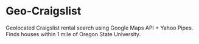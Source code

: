 Geo-Craigslist
==============

Geolocated Craigslist rental search using Google Maps API + Yahoo Pipes. Finds houses within 1 mile of Oregon State University.